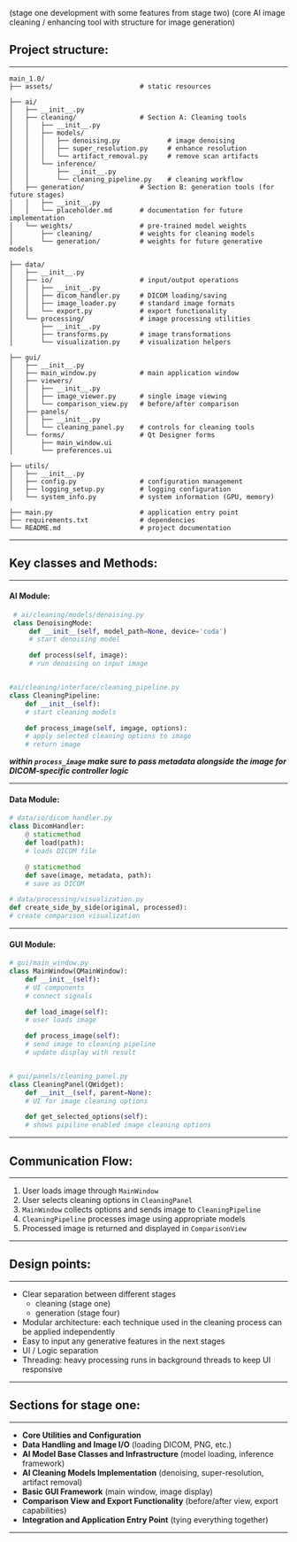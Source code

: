 (stage one development with some features from stage two)
(core AI image cleaning / enhancing tool with structure for image generation) 




## **Project structure:**
------------------------------------------
```
main_1.0/
├── assets/                      # static resources 

├── ai/
│   ├── __init__.py
│   ├── cleaning/                # Section A: Cleaning tools
│   │   ├── __init__.py
│   │   ├── models/
│   │   │   ├── denoising.py            # image denoising
│   │   │   ├── super_resolution.py     # enhance resolution
│   │   │   └── artifact_removal.py     # remove scan artifacts
│   │   └── inference/
│   │       ├── __init__.py
│   │       └── cleaning_pipeline.py    # cleaning workflow
│   ├── generation/              # Section B: generation tools (for future stages)
│   │   ├── __init__.py
│   │   └── placeholder.md       # documentation for future implementation
│   └── weights/                 # pre-trained model weights
│       ├── cleaning/            # weights for cleaning models
│       └── generation/          # weights for future generative models

├── data/
│   ├── __init__.py
│   ├── io/                      # input/output operations
│   │   ├── __init__.py
│   │   ├── dicom_handler.py     # DICOM loading/saving
│   │   ├── image_loader.py      # standard image formats
│   │   └── export.py            # export functionality
│   └── processing/              # image processing utilities
│       ├── __init__.py
│       ├── transforms.py        # image transformations
│       └── visualization.py     # visualization helpers

├── gui/
│   ├── __init__.py
│   ├── main_window.py           # main application window
│   ├── viewers/
│   │   ├── __init__.py
│   │   ├── image_viewer.py      # single image viewing
│   │   └── comparison_view.py   # before/after comparison
│   ├── panels/
│   │   ├── __init__.py
│   │   └── cleaning_panel.py    # controls for cleaning tools
│   └── forms/                   # Qt Designer forms
│       ├── main_window.ui
│       └── preferences.ui

├── utils/
│   ├── __init__.py
│   ├── config.py                # configuration management
│   ├── logging_setup.py         # logging configuration
│   └── system_info.py           # system information (GPU, memory)

├── main.py                      # application entry point
├── requirements.txt             # dependencies
└── README.md                    # project documentation
```
------------------------------------------


## **Key classes and Methods:**
------------------------------------------
#### **AI Module:**
```python
 # ai/cleaning/models/denoising.py
 class DenoisingMode:
	 def __init__(self, model_path=None, device='cuda')
	 # start denoising model

	 def process(self, image):
	 # run denoising on input image


#ai/cleaning/interface/cleaning_pipeline.py
class CleaningPipeline:
	def __init__(self):
	# start cleaning models 

	def process_image(self, imgage, options):
	# apply selected cleaning options to image 
	# return image
```

***within `process_image` make sure to pass metadata alongside the image for DICOM-specific controller logic***

------------------------------------------
#### **Data Module:**
```python
# data/io/dicom_handler.py
class DicomHandler:
	@ staticmethod
	def load(path):
	# loads DICOM file

	@ staticmethod
	def save(image, metadata, path):
	# save as DICOM

# data/processing/visualization.py
def create_side_by_side(original, processed):
# create comparison visualization
```

------------------------------------------
#### **GUI Module:**
```python
# gui/main_window.py
class MainWindow(QMainWindow):
	def __init__(self):
	# UI components 
	# connect signals 

	def load_image(self):
	# user loads image

	def process_image(self):
	# send image to cleaning pipeline 
	# update display with result 


# gui/panels/cleaning_panel.py
class CleaningPanel(QWidget):
	def __init__(self, parent=None):
	# UI for image cleaning options

	def get_selected_options(self):
	# shows pipiline enabled image cleaning options 
```
------------------------------------------





## **Communication Flow:**
------------------------------------------
1. User loads image through `MainWindow`
2. User selects cleaning options in `CleaningPanel`
3. `MainWindow` collects options and sends image to `CleaningPipeline`
4. `CleaningPipeline` processes  image using appropriate models 
5. Processed image is returned and displayed in `ComparisonView`
------------------------------------------
## **Design points:**
------------------------------------------
- Clear separation between different stages 
	- cleaning (stage one)
	- generation (stage four)
- Modular architecture: each technique used in the cleaning process can be applied independently
- Easy to input any generative features in the next stages 
- UI / Logic separation 
- Threading: heavy processing runs in background threads to keep UI responsive 
------------------------------------------
## **Sections for stage one:**
------------------------------------------
- **Core Utilities and Configuration** 
- **Data Handling and Image I/O** (loading DICOM, PNG, etc.)
- **AI Model Base Classes and Infrastructure** (model loading, inference framework)
- **AI Cleaning Models Implementation** (denoising, super-resolution, artifact removal)
- **Basic GUI Framework** (main window, image display)
- **Comparison View and Export Functionality** (before/after view, export capabilities)
- **Integration and Application Entry Point** (tying everything together)
------------------------------------------
